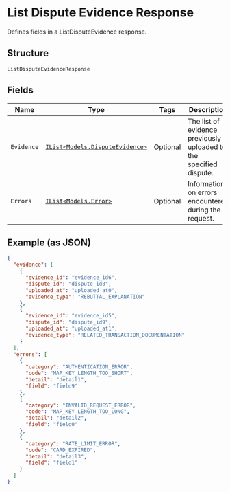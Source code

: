 
# List Dispute Evidence Response

Defines fields in a ListDisputeEvidence response.

## Structure

`ListDisputeEvidenceResponse`

## Fields

| Name | Type | Tags | Description |
|  --- | --- | --- | --- |
| `Evidence` | [`IList<Models.DisputeEvidence>`](/doc/models/dispute-evidence.md) | Optional | The list of evidence previously uploaded to the specified dispute. |
| `Errors` | [`IList<Models.Error>`](/doc/models/error.md) | Optional | Information on errors encountered during the request. |

## Example (as JSON)

```json
{
  "evidence": [
    {
      "evidence_id": "evidence_id6",
      "dispute_id": "dispute_id8",
      "uploaded_at": "uploaded_at0",
      "evidence_type": "REBUTTAL_EXPLANATION"
    },
    {
      "evidence_id": "evidence_id5",
      "dispute_id": "dispute_id9",
      "uploaded_at": "uploaded_at1",
      "evidence_type": "RELATED_TRANSACTION_DOCUMENTATION"
    }
  ],
  "errors": [
    {
      "category": "AUTHENTICATION_ERROR",
      "code": "MAP_KEY_LENGTH_TOO_SHORT",
      "detail": "detail1",
      "field": "field9"
    },
    {
      "category": "INVALID_REQUEST_ERROR",
      "code": "MAP_KEY_LENGTH_TOO_LONG",
      "detail": "detail2",
      "field": "field0"
    },
    {
      "category": "RATE_LIMIT_ERROR",
      "code": "CARD_EXPIRED",
      "detail": "detail3",
      "field": "field1"
    }
  ]
}
```

